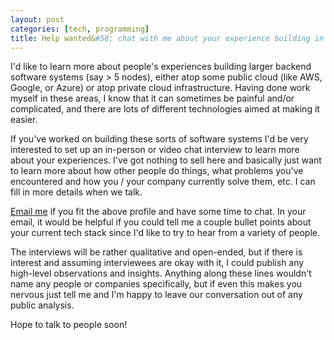 ```yaml
---
layout: post
categories: [tech, programming]
title: Help wanted&#58; chat with me about your experience building in the cloud
---
```


I'd like to learn more about people's experiences building larger backend software systems (say > 5 nodes), either atop some public cloud (like AWS, Google, or Azure) or atop private cloud infrastructure. Having done work myself in these areas, I know that it can sometimes be painful and/or complicated, and there are lots of different technologies aimed at making it easier. 

If you've worked on building these sorts of software systems I'd be very interested to set up an in-person or video chat interview to learn more about your experiences. I've got nothing to sell here and basically just want to learn more about how other people do things, what problems you've encountered and how you / your company currently solve them, etc. I can fill in more details when we talk.

[Email me](mailto:paul.chiusano@gmail.com) if you fit the above profile and have some time to chat. In your email, it would be helpful if you could tell me a couple bullet points about your current tech stack since I'd like to try to hear from a variety of people.

The interviews will be rather qualitative and open-ended, but if there is interest and assuming interviewees are okay with it, I could publish any high-level observations and insights. Anything along these lines wouldn't name any people or companies specifically, but if even this makes you nervous just tell me and I'm happy to leave our conversation out of any public analysis.

Hope to talk to people soon!
